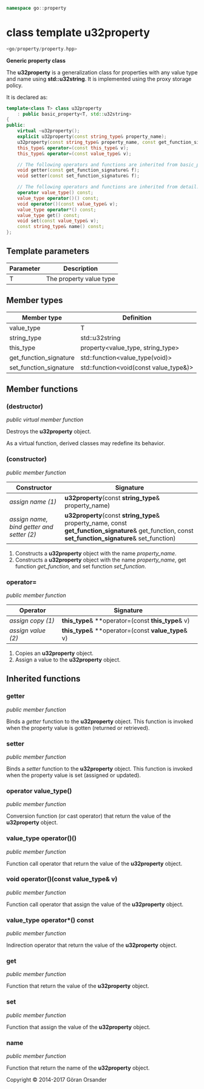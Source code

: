 ```c++
namespace go::property
```

# class template u32property

```c++
<go/property/property.hpp>
```

**Generic property class**

The **u32property** is a generalization class for properties with any value type and name using **std::u32string**.
It is implemented using the proxy storage policy.

It is declared as:

```c++
template<class T> class u32property
    : public basic_property<T, std::u32string>
{
public:
    virtual ~u32property();
    explicit u32property(const string_type& property_name);
    u32property(const string_type& property_name, const get_function_signature& get_function, const set_function_signature& set_function);
    this_type& operator=(const this_type& v);
    this_type& operator=(const value_type& v);

    // The following operators and functions are inherited from basic_property<T, std::u32string>
    void getter(const get_function_signature& f);
    void setter(const set_function_signature& f);

    // The following operators and functions are inherited from detail::property_base<T, policy::proxy<T>, std::u32string>
    operator value_type() const;
    value_type operator()() const;
    void operator()(const value_type& v);
    value_type operator*() const;
    value_type get() const;
    void set(const value_type& v);
    const string_type& name() const;
};
```

## Template parameters

Parameter | Description
-|-
T | The property value type

## Member types

Member type | Definition
-|-
value_type | T
string_type | std::u32string
this_type | property<value_type, string_type>
get_function_signature | std::function<value_type(void)>
set_function_signature | std::function<void(const value_type&)>

## Member functions

### (destructor)

*public virtual member function*

Destroys the **u32property** object.

As a virtual function, derived classes may redefine its behavior.

### (constructor)

*public member function*

Constructor | Signature
-|-
*assign name (1)* | **u32property**(const **string_type**& property_name)
*assign name, bind getter and setter (2)* | **u32property**(const **string_type**& property_name, const **get_function_signature**& get_function, const **set_function_signature**& set_function)

1. Constructs a **u32property** object with the name *property_name*.
2. Constructs a **u32property** object with the name *property_name*, get function *get_function*, and set function *set_function*.

### operator=

*public member function*

Operator | Signature
-|-
*assign copy (1)* | **this_type**& **operator=(const **this_type**& v)
*assign value (2)* | **this_type**& **operator=(const **value_type**& v)

1. Copies an **u32property** object.
2. Assign a value to the **u32property** object.

## Inherited functions

### getter

*public member function*

Binds a *getter* function to the **u32property** object. This function is invoked when the property
value is gotten (returned or retrieved).

### setter

*public member function*

Binds a *setter* function to the **u32property** object. This function is invoked when the property
value is set (assigned or updated).

### operator value_type()

*public member function*

Conversion function (or cast operator) that return the value of the **u32property** object.

### value_type operator()()

*public member function*

Function call operator that return the value of the **u32property** object.

### void operator()(const value_type& v)

*public member function*

Function call operator that assign the value of the **u32property** object.

### value_type operator*() const

*public member function*

Indirection operator that return the value of the **u32property** object.

### get

*public member function*

Function that return the value of the **u32property** object.

### set

*public member function*

Function that assign the value of the **u32property** object.

### name

*public member function*

Function that return the name of the **u32property** object.

Copyright &copy; 2014-2017 Göran Orsander
